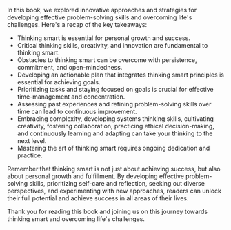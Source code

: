 
In this book, we explored innovative approaches and strategies for developing effective problem-solving skills and overcoming life's challenges. Here's a recap of the key takeaways:

* Thinking smart is essential for personal growth and success.
* Critical thinking skills, creativity, and innovation are fundamental to thinking smart.
* Obstacles to thinking smart can be overcome with persistence, commitment, and open-mindedness.
* Developing an actionable plan that integrates thinking smart principles is essential for achieving goals.
* Prioritizing tasks and staying focused on goals is crucial for effective time-management and concentration.
* Assessing past experiences and refining problem-solving skills over time can lead to continuous improvement.
* Embracing complexity, developing systems thinking skills, cultivating creativity, fostering collaboration, practicing ethical decision-making, and continuously learning and adapting can take your thinking to the next level.
* Mastering the art of thinking smart requires ongoing dedication and practice.

Remember that thinking smart is not just about achieving success, but also about personal growth and fulfillment. By developing effective problem-solving skills, prioritizing self-care and reflection, seeking out diverse perspectives, and experimenting with new approaches, readers can unlock their full potential and achieve success in all areas of their lives.

Thank you for reading this book and joining us on this journey towards thinking smart and overcoming life's challenges.
